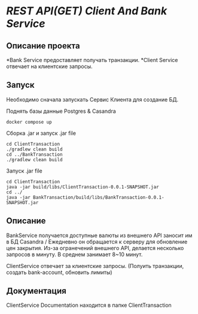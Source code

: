 
# ***REST API(GET) Client And Bank Service***

## Описание проекта

*Bank Service предоставляет получать транзакции.
*Client Service отвечает на клиентские запросы.

## Запуск

Необходимо сначала запускать Сервис Клиента для создание БД.

Поднять базы данные Postgres & Casandra
```
docker compose up
```

Сборка .jar и запуск .jar file 
```
cd ClientTransaction
./gradlew clean build
cd ../BankTransaction
./gradlew clean build
```
Запуск .jar file
```
cd ClientTransaction
java -jar build/libs/ClientTransaction-0.0.1-SNAPSHOT.jar
cd ../
java -jar BankTransaction/build/libs/BankTransaction-0.0.1-SNAPSHOT.jar
```

## Описание 

BankService получается доступные валюты из внешнего API заносит им в БД Casandra / Ежедневно он обращается к серверу для обновление цен закрытия.
Из-за огранечений внешнего API, делается несколько запросов в минуту. В среднем занимает 8~10 минут.

ClientService отвечает за клиентские запросы. (Полуить транзакции, создать bank-account, обновить лимиты)


## Документация

ClientService Documentation находится в папке ClientTransaction





